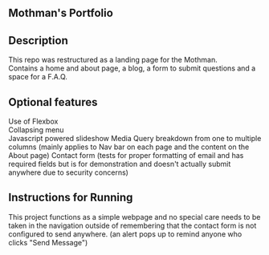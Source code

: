 ## Mothman's Portfolio

Description  
-------------------------  
This repo was restructured as a landing page for the Mothman.  
Contains a home and about page, a blog, a form to submit questions and a space for a F.A.Q.

Optional features  
-------------------------  
Use of Flexbox  
Collapsing menu  
Javascript powered slideshow
Media Query breakdown from one to multiple columns (mainly applies to Nav bar on each page and the content on the About page)
Contact form (tests for proper formatting of email and has required fields but is for demonstration and doesn't actually submit anywhere due to security concerns)  

Instructions for Running  
--------------------------  
This project functions as a simple webpage and no special care needs to be taken in the navigation outside of remembering that the contact form is not configured to send anywhere. (an alert pops up to remind anyone who clicks "Send Message")
